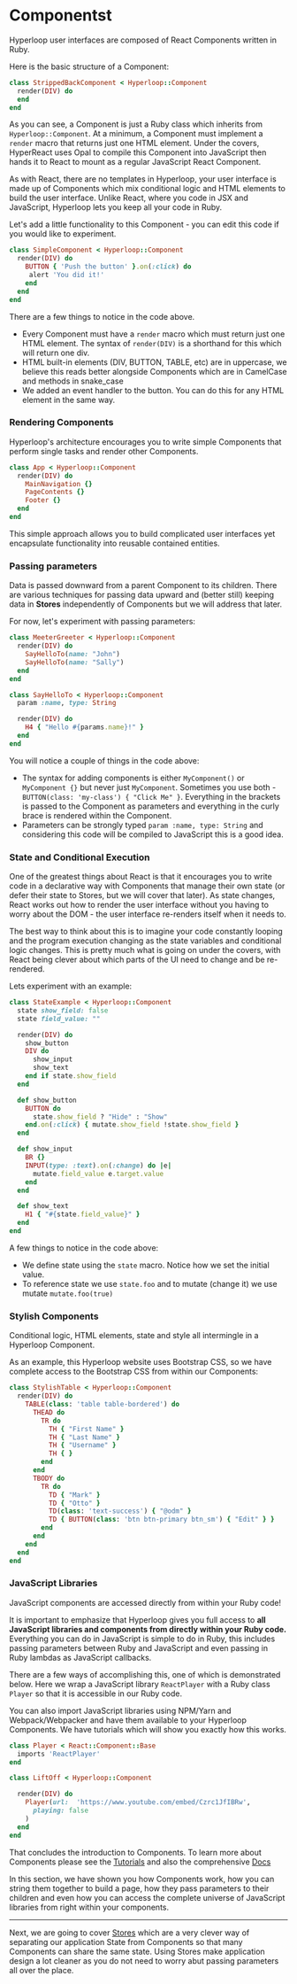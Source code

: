 # Componentst

Hyperloop user interfaces are composed of React Components written in Ruby.

Here is the basic structure of a Component:

```ruby
class StrippedBackComponent < Hyperloop::Component
  render(DIV) do
  end
end
```

As you can see, a Component is just a Ruby class which inherits from `Hyperloop::Component`. At a minimum, a Component must implement a `render` macro that returns just one HTML element. Under the covers, HyperReact uses Opal to compile this Component into JavaScript then hands it to React to mount as a regular JavaScript React Component.

As with React, there are no templates in Hyperloop, your user interface is made up of Components which mix conditional logic and HTML elements to build the user interface. Unlike React, where you code in JSX and JavaScript, Hyperloop lets you keep all your code in Ruby.

Let's add a little functionality to this Component - you can edit this code if you would like to experiment.

```ruby runable
class SimpleComponent < Hyperloop::Component
  render(DIV) do
    BUTTON { 'Push the button' }.on(:click) do
     alert 'You did it!'
    end
  end
end
```

There are a few things to notice in the code above.

+ Every Component must have a `render` macro which must return just one HTML element. The syntax of `render(DIV)` is a shorthand for this which will return one div.
+ HTML built-in elements (DIV, BUTTON, TABLE, etc) are in uppercase, we believe this reads better alongside Components which are in CamelCase and methods in snake_case
+ We added an event handler to the button. You can do this for any HTML element in the same way.

### Rendering Components

Hyperloop's architecture encourages you to write simple Components that perform single tasks and render other Components.

```ruby
class App < Hyperloop::Component
  render(DIV) do
    MainNavigation {}
    PageContents {}
    Footer {}
  end
end
```

This simple approach allows you to build complicated user interfaces yet encapsulate functionality into reusable contained entities.

### Passing parameters

Data is passed downward from a parent Component to its children. There are various techniques for passing data upward and (better still) keeping data in **Stores** independently of Components but we will address that later.

For now, let's experiment with passing parameters:

```ruby runable
class MeeterGreeter < Hyperloop::Component
  render(DIV) do
    SayHelloTo(name: "John")
    SayHelloTo(name: "Sally")
  end
end

class SayHelloTo < Hyperloop::Component
  param :name, type: String

  render(DIV) do
    H4 { "Hello #{params.name}!" }
  end
end
```

You will notice a couple of things in the code above:

+ The syntax for adding components is either `MyComponent()` or `MyComponent {}` but never just `MyComponent`. Sometimes you use both - `BUTTON(class: 'my-class') { "Click Me" }`. Everything in the brackets is passed to the Component as parameters and everything in the curly brace is rendered within the Component.
+ Parameters can be strongly typed `param :name, type: String` and considering this code will be compiled to JavaScript this is a good idea.

### State and Conditional Execution

One of the greatest things about React is that it encourages you to write code in a declarative way with Components that manage their own state (or defer their state to Stores, but we will cover that later). As state changes, React works out how to render the user interface without you having to worry about the DOM - the user interface re-renders itself when it needs to.

The best way to think about this is to imagine your code constantly looping and the program execution changing as the state variables and conditional logic changes. This is pretty much what is going on under the covers, with React being clever about which parts of the UI need to change and be re-rendered.

Lets experiment with an example:

```ruby runable
class StateExample < Hyperloop::Component
  state show_field: false
  state field_value: ""

  render(DIV) do
    show_button
    DIV do
      show_input
      show_text
    end if state.show_field
  end

  def show_button
    BUTTON do
      state.show_field ? "Hide" : "Show"
    end.on(:click) { mutate.show_field !state.show_field }
  end

  def show_input
    BR {}
    INPUT(type: :text).on(:change) do |e|
      mutate.field_value e.target.value
    end
  end

  def show_text
    H1 { "#{state.field_value}" }
  end
end
```

A few things to notice in the code above:

+ We define state using the `state` macro. Notice how we set the initial value.
+ To reference state we use `state.foo` and to mutate (change it) we use mutate `mutate.foo(true)`

### Stylish Components

Conditional logic, HTML elements, state and style all intermingle in a Hyperloop Component.

As an example, this Hyperloop website uses Bootstrap CSS, so we have complete access to the Bootstrap CSS from within our Components:

```ruby runable
class StylishTable < Hyperloop::Component
  render(DIV) do
    TABLE(class: 'table table-bordered') do
      THEAD do
        TR do
          TH { "First Name" }
          TH { "Last Name" }
          TH { "Username" }
          TH { }
        end
      end
      TBODY do
        TR do
          TD { "Mark" }
          TD { "Otto" }
          TD(class: 'text-success') { "@odm" }
          TD { BUTTON(class: 'btn btn-primary btn_sm') { "Edit" } }
        end
      end
    end
  end
end
```

### JavaScript Libraries

JavaScript components are accessed directly from within your Ruby code!

It is important to emphasize that Hyperloop gives you full access to **all JavaScript libraries and components from directly within your Ruby code.** Everything you can do in JavaScript is simple to do in Ruby, this includes passing parameters between Ruby and JavaScript and even passing in Ruby lambdas as JavaScript callbacks.

There are a few ways of accomplishing this, one of which is demonstrated below. Here we wrap a JavaScript library `ReactPlayer` with a Ruby class `Player` so that it is accessible in our Ruby code.

You can also import JavaScript libraries using NPM/Yarn and Webpack/Webpacker and have them available to your Hyperloop Components. We have tutorials which will show you exactly how this works.

```ruby runable
class Player < React::Component::Base
  imports 'ReactPlayer'
end

class LiftOff < Hyperloop::Component

  render(DIV) do
    Player(url:  'https://www.youtube.com/embed/Czrc1JfIBRw',
      playing: false
    )
  end
end
```

That concludes the introduction to Components. To learn more about Components please see the [Tutorials](/tutorials) and also the comprehensive [Docs](/docs/architecture)

In this section, we have shown you how Components work, how you can string them together to build a page, how they pass parameters to their children and even how you can access the complete universe of JavaScript libraries from right within your components.

-------------------------------

Next, we are going to cover [Stores](/start/stores) which are a very clever way of separating our application State from Components so that many Components can share the same state. Using Stores make application design a lot cleaner as you do not need to worry abut passing parameters all over the place.
